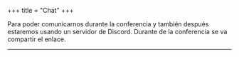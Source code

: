 +++
title = "Chat"
+++

Para poder comunicarnos durante la conferencia y también después estaremos usando un servidor de Discord. Durante de la conferencia se va compartir el enlace.

---
